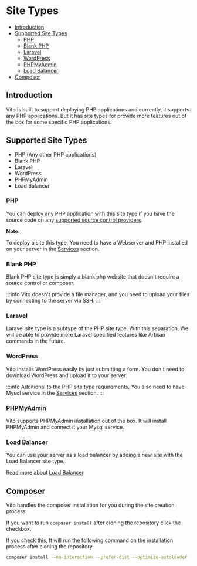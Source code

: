 # Site Types

- [Introduction](#introduction)
- [Supported Site Types](#supported-site-types)
    - [PHP](#php)
    - [Blank PHP](#blank-php)
    - [Laravel](#laravel)
    - [WordPress](#wordpress)
    - [PHPMyAdmin](#phpmyadmin)
    - [Load Balancer](#load-balancer)
- [Composer](#composer)

## Introduction

Vito is built to support deploying PHP applications and currently, it supports any PHP applications. But it has site
types for provide more features out of the box for some specific PHP applications.

## Supported Site Types

- PHP (Any other PHP applications)
- Blank PHP
- Laravel
- WordPress
- PHPMyAdmin
- Load Balancer

### PHP

You can deploy any PHP application with this site type if you have the source code on
any [supported source control providers](../settings/source-controls#supported-providers).

**Note:**

To deploy a site this type, You need to have a Webserver and PHP installed on your server in
the [Services](../servers/services) section.

### Blank PHP

Blank PHP site type is simply a blank php website that doesn't require a source control or composer.

:::info
Vito doesn't provide a file manager, and you need to upload your files by connecting to the server via SSH.
:::

### Laravel

Laravel site type is a subtype of the PHP site type. With this separation, We will be able to provide more Laravel
specified features like Artisan commands in the future.

### WordPress

Vito installs WordPress easily by just submitting a form. You don't need to download WordPress and upload it to your
server.

:::info
Additional to the PHP site type requirements, You also need to have Mysql service in
the [Services](../servers/services) section.
:::

### PHPMyAdmin

Vito supports PHPMyAdmin installation out of the box. It will install PHPMyAdmin and connect it your Mysql service.

### Load Balancer

You can use your server as a load balancer by adding a new site with the Load Balancer site type.

Read more about [Load Balancer](./load-balancer.md).

## Composer

Vito handles the composer installation for you during the site creation process.

If you want to run `composer install` after cloning the repository click the checkbox.

If you check this, It will run the following command on the installation process after cloning the repository.

```sh
composer install --no-interaction --prefer-dist --optimize-autoloader --no-dev
```
